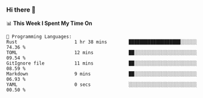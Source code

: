 ### Hi there 👋

<!--
**CrazyCollin/crazycollin** is a ✨ _special_ ✨ repository because its `README.md` (this file) appears on your GitHub profile.

Here are some ideas to get you started:

- 🔭 I’m currently working on ...
- 🌱 I’m currently learning ...
- 👯 I’m looking to collaborate on ...
- 🤔 I’m looking for help with ...
- 💬 Ask me about ...
- 📫 How to reach me: ...
- 😄 Pronouns: ...
- ⚡ Fun fact: ...
-->

<!--START_SECTION:waka-->
📊 **This Week I Spent My Time On** 

```text
💬 Programming Languages: 
Rust                     1 hr 38 mins        ███████████████████░░░░░░   74.36 % 
TOML                     12 mins             ██░░░░░░░░░░░░░░░░░░░░░░░   09.54 % 
GitIgnore file           11 mins             ██░░░░░░░░░░░░░░░░░░░░░░░   08.59 % 
Markdown                 9 mins              ██░░░░░░░░░░░░░░░░░░░░░░░   06.93 % 
YAML                     0 secs              ░░░░░░░░░░░░░░░░░░░░░░░░░   00.50 % 
```


<!--END_SECTION:waka-->
